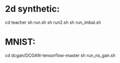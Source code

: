 # 2d synthetic:
cd teacher
sh run.sh
sh run2.sh
sh run_imbal.sh

# MNIST:
cd dcgan/DCGAN-tensorflow-master
sh run_ns_gan.sh

